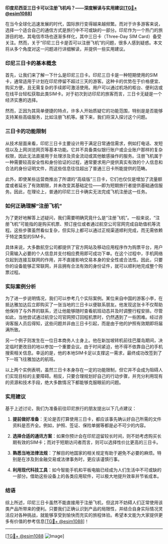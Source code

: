 **印度尼西亚三日卡可以注册飞机吗？——深度解读与实用建议[[TG💪+ @esim1088](https://t.me/s/esim1088)]**

在当今全球化迅速发展的时代，国际旅行变得越来越频繁。而对于许多游客来说，选择一个适合自己的通信方式是旅行中不可或缺的一部分。印尼作为一个热门的旅游目的地，其电信市场也逐渐多样化，其中三日卡（Three-Day SIM Card）备受关注。然而，关于“印尼三日卡是否可以注册飞机”的问题，很多人感到疑惑。本文将从多个角度对这一问题进行详细解读，并提供一些实用建议。

### 印尼三日卡的基本概念

首先，让我们来了解一下什么是印尼三日卡。印尼三日卡是一种短期使用的SIM卡，通常适用于计划在印尼停留不超过三天的游客。这种卡的优势在于价格便宜、购买方便，且无需复杂的手续即可激活使用。用户可以通过机场的柜台、便利店或在线平台轻松获取此类SIM卡。对于初次到访印尼的旅客而言，三日卡无疑是一个经济实惠的选择。

然而，正因为其简单便捷的特点，许多人开始质疑它的功能范围，特别是是否能够支持某些高级服务，比如注册飞机等。接下来，我们将深入探讨这个问题。

### 三日卡的功能限制

从技术层面来看，印尼三日卡主要设计用于满足日常通信需求，例如打电话、发短信以及上网浏览网页等基本功能。它并不具备类似银行账户或企业账户那样的复杂权限，因此无法直接用于处理涉及资金流动或其他敏感操作的服务。注册飞机属于一种需要较高安全性和身份验证的过程，通常要求用户提供真实有效的个人信息和合法的身份证明文件，而这些信息往往超出了普通三日卡所能提供的范畴。

此外，即使某些运营商推出了所谓的“高级版”三日卡，它们也仅仅是增加了流量额度或者延长了有效期限，并未改变其基础定位——即为短期旅行者提供基础通信服务。因此，在理论上，普通的印尼三日卡确实无法完成飞机注册这一任务。

### 如何正确理解“注册飞机”

为了更好地解答上述疑问，我们需要明确究竟什么是“注册飞机”。一般来说，“注册飞机”可能指的是购买机票、预订座位或者通过航空公司官网完成自助值机等流程。这些步骤虽然看似复杂，但实际上都可以通过正规渠道顺利完成，而无需依赖于特定类型的SIM卡。

具体来说，大多数航空公司都提供了官方网站及移动应用程序作为购票平台，用户只需输入必要的个人信息并支付相应费用即可成功下单。在这个过程中，手机网络仅起到连接互联网的作用，并不直接影响交易本身的安全性或合法性。因此，只要你的设备能够正常联网，并且拥有合法有效的身份证件，就可以顺利地完成整个购票过程。

### 实际案例分析

为了进一步说明情况，我们可以参考几个实际案例。某位来自中国的游客小李，在抵达雅加达后立即购买了一张当地的三日卡以便联系朋友。他发现这张卡不仅帮助他保持了与外界的联系，还让他能够随时查看航班动态并及时调整行程安排。尽管如此，当他尝试通过航空公司官网预订回程机票时，仍然遇到了一些困难。经过咨询客服人员后得知，这些问题并非由三日卡引起，而是由于他的护照有效期即将届满所致。

另一个例子则发生在一位日本商务人士身上。他在新加坡转机前往巴厘岛期间，决定临时更改目的地以参加一个重要会议。由于时间紧迫，他不得不依靠自己的手机搜索相关信息。幸运的是，他的本地SIM卡足以支撑这一需求，最终成功改签到了下一班飞往雅加达的航班。

以上两个实例表明，虽然三日卡本身存在一定的功能限制，但它并不会成为阻碍人们实现目标的主要障碍。相反，只要合理规划好自己的行动步骤，并充分利用现有的资源和技术手段，绝大多数情况下都能够克服眼前的问题。

### 实用建议

基于上述讨论，我们为准备前往印尼旅行的朋友提出以下几点建议：

1. **提前做好准备**：无论是否打算使用三日卡，都应该事先确认好自己所需的文件资料是否齐全。例如，护照、签证、保险单据等都是必不可少的内容。
   
2. **选择合适的通讯方案**：如果你预计会在印尼逗留较长时间，则不妨考虑购买长期有效的SIM卡；而对于短期访问者而言，则可以选择性价比更高的三日卡。
   
3. **熟悉当地法律法规**：了解目的地国家的相关规定有助于避免不必要的麻烦。特别是在涉及到金融交易或法律事务时，更应该谨慎行事。
   
4. **利用现代科技工具**：如今智能手机和平板电脑已经成为人们生活中不可或缺的一部分。借助这些设备上的各类应用软件，可以极大地提升效率并节省成本。

### 结语

综上所述，印尼三日卡虽然不能直接用于注册飞机，但这并不妨碍人们正常使用该类产品所带来的便利。只要我们正确认识到产品的局限性，并结合自身实际情况灵活应对各种挑战，就能够享受到愉快而充实的旅程体验。希望本文能为大家提供更多有价值的参考信息[[TG💪+ @esim1088](https://t.me/s/esim1088)]！

---

[[TG💪+ @esim1088](https://t.me/s/esim1088) ![Image](https://i.postimg.cc/4NQfJmqS/Snipaste-2025-05-13-00-14-12.png)]
